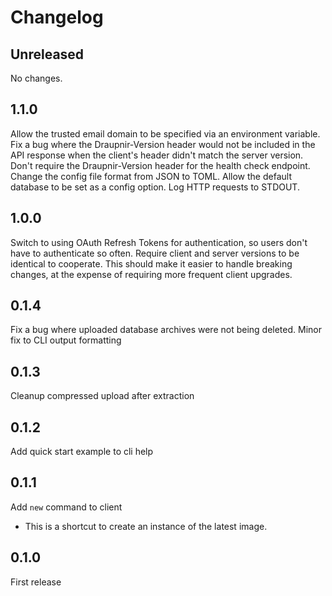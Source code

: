 Changelog
=========

Unreleased
----------

No changes.

1.1.0
----------

Allow the trusted email domain to be specified via an environment variable.
Fix a bug where the Draupnir-Version header would not be included in the API
response when the client's header didn't match the server version.
Don't require the Draupnir-Version header for the health check endpoint.
Change the config file format from JSON to TOML.
Allow the default database to be set as a config option.
Log HTTP requests to STDOUT.

1.0.0
-----

Switch to using OAuth Refresh Tokens for authentication, so users don't have to
authenticate so often.
Require client and server versions to be identical to cooperate. This should
make it easier to handle breaking changes, at the expense of requiring more
frequent client upgrades.

0.1.4
-----

Fix a bug where uploaded database archives were not being deleted.
Minor fix to CLI output formatting

0.1.3
-----

Cleanup compressed upload after extraction

0.1.2
-----

Add quick start example to cli help

0.1.1
-----

Add `new` command to client
- This is a shortcut to create an instance of the latest image.

0.1.0
-----

First release
